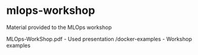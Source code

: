 # mlops-workshop
Material provided to the MLOps workshop 

MLOps-WorkShop.pdf - Used presentation
/docker-examples - Workshop examples
